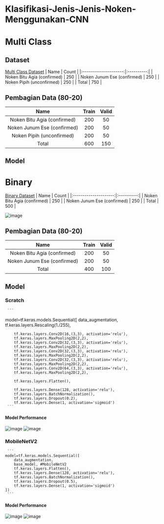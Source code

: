 # Klasifikasi-Jenis-Jenis-Noken-Menggunakan-CNN


# Multi Class
## Dataset
[Multi Class Dataset](https://drive.google.com/drive/folders/1i1nanwvlf9E023Rx974PMSqwMzNTUHF8?usp=drive_link)
|          Name         | Count |
|:---------------------:|:----------:|
|  Noken Bitu Agia (confirmed)  |  250  |
|  Noken Junum Ese (confirmed)  |  250  |
|   Noken Pipih (unconfirmed)    |  250  |
|   Total    |  750  |

## Pembagian Data (80-20)

|          Name         | Train | Valid |
|:---------------------:|:----------:|:----------:|
|  Noken Bitu Agia (confirmed)  |  200  |  50  |
|  Noken Junum Ese (confirmed)  |  200  |  50  |
|   Noken Pipih (unconfirmed)    |  200  |  50  |
|   Total    |  600  |  150  |

## Model

# Binary
[Binary Dataset](https://drive.google.com/drive/folders/19FPHauhooLXQnMlZcdCVmxkgDTHBe6M1?usp=sharing)
|          Name         | Count |
|:---------------------:|:----------:|
|  Noken Bitu Agia (confirmed)  |  250  |
|  Noken Junum Ese (confirmed)  |  250  |
|   Total    |  500  |

![image](https://github.com/user-attachments/assets/730b36c0-59e2-4347-83f7-7ceefc285442)

## Pembagian Data (80-20)

|          Name         | Train | Valid |
|:---------------------:|:----------:|:----------:|
|  Noken Bitu Agia (confirmed)  |  200  |  50  |
|  Noken Junum Ese (confirmed)  |  200  |  50  |
|   Total    |  400  |  100  |

## Model
### Scratch
     ```
model=tf.keras.models.Sequential([
        data_augmentation,
        tf.keras.layers.Rescaling(1./255),

        tf.keras.layers.Conv2D(16,(3,3), activation='relu'),
        tf.keras.layers.MaxPooling2D(2,2),
        tf.keras.layers.Conv2D(32,(3,3), activation='relu'),
        tf.keras.layers.MaxPooling2D(2,2),
        tf.keras.layers.Conv2D(32,(3,3), activation='relu'),
        tf.keras.layers.MaxPooling2D(2,2),
        tf.keras.layers.Conv2D(32,(3,3), activation='relu'),
        tf.keras.layers.MaxPooling2D(2,2),
        tf.keras.layers.Conv2D(64,(3,3), activation='relu'),
        tf.keras.layers.MaxPooling2D(2,2),

        tf.keras.layers.Flatten(),

        tf.keras.layers.Dense(128, activation='relu'),
        tf.keras.layers.BatchNormalization(),
        tf.keras.layers.Dropout(0.2),
        tf.keras.layers.Dense(1, activation='sigmoid')
     ```

#### Model Performance
![image](https://github.com/user-attachments/assets/848fbb71-6402-4cec-b0c5-93f178f91b2f)
![image](https://github.com/user-attachments/assets/83d69559-6474-40a5-a869-f5372fd0a4bd)


### MobileNetV2
     ```
    model=tf.keras.models.Sequential([
        data_augmentation,
        base_model, #MobileNetV2
        tf.keras.layers.Flatten(),
        tf.keras.layers.Dense(128, activation='relu'),
        tf.keras.layers.BatchNormalization(),
        tf.keras.layers.Dropout(0.5),
        tf.keras.layers.Dense(1, activation='sigmoid')
    ])
     ```

#### Model Performance
![image](https://github.com/user-attachments/assets/39cdcef3-4dd1-474f-a51f-5914c032989d)
![image](https://github.com/user-attachments/assets/c911fb1f-dba8-4491-8593-8d2d1958e3d8)


